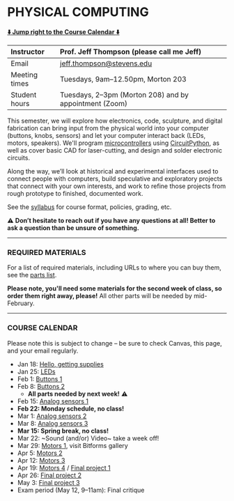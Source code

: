 # PHYSICAL COMPUTING

**[:arrow_down: Jump right to the Course Calendar :arrow_down:](#course-calendar)**

| Instructor     | Prof. Jeff Thompson (please call me Jeff) |
| :---           | :--- |
| Email          | jeff.thompson@stevens.edu |
| Meeting times  | Tuesdays, 9am–12.50pm, Morton 203 |  
| Student hours  | Tuesdays, 2–3pm (Morton 208) and by appointment (Zoom) |

This semester, we will explore how electronics, code, sculpture, and digital fabrication can bring input from the physical world into your computer (buttons, knobs, sensors) and let your computer interact back (LEDs, motors, speakers). We'll program [microcontrollers](https://en.wikipedia.org/wiki/Microcontroller) using [CircuitPython](https://circuitpython.org/), as well as cover basic CAD for laser-cutting, and design and solder electronic circuits.

Along the way, we’ll look at historical and experimental interfaces used to connect people with computers, build speculative and exploratory projects that connect with your own interests, and work to refine those projects from rough prototype to finished, documented work.

See the [syllabus](https://github.com/jeffThompson/PhysicalComputing/blob/master/Syllabus.md) for course format, policies, grading, etc.

:warning: **Don’t hesitate to reach out if you have any questions at all! Better to ask a question than be unsure of something.**  

***

### REQUIRED MATERIALS

For a list of required materials, including URLs to where you can buy them, see the [parts list](https://docs.google.com/spreadsheets/d/1eFKwcQB5PgZMCaIBkQ6jCpR6jHgA8spqsIOZDBLMFAg/edit?usp=sharing). 

**Please note, you'll need some materials for the second week of class, so order them right away, please!** All other parts will be needed by mid-February.

***

### COURSE CALENDAR  
Please note this is subject to change – be sure to check Canvas, this page, and your email regularly.

* Jan 18: [Hello, getting supplies](https://github.com/jeffThompson/PhysicalComputing/tree/master/Week01_GettingSupplies)  
* Jan 25: [LEDs](https://github.com/jeffThompson/PhysicalComputing/tree/master/Week02_LEDs)  
* Feb 1: [Buttons 1](https://github.com/jeffThompson/PhysicalComputing/tree/master/Week03_Buttons)  
* Feb 8: [Buttons 2](https://github.com/jeffThompson/PhysicalComputing/tree/master/Week03_Buttons)  
  * **All parts needed by next week!** :warning:  
* Feb 15: [Analog sensors 1](https://github.com/jeffThompson/PhysicalComputing/tree/master/Week05_AnalogSensors)  
* **Feb 22: Monday schedule, no class!**  
* Mar 1: [Analog sensors 2](https://github.com/jeffThompson/PhysicalComputing/tree/master/Week05_AnalogSensors)  
* Mar 8: [Analog sensors 3](https://github.com/jeffThompson/PhysicalComputing/tree/master/Week05_AnalogSensors)  
* **Mar 15: Spring break, no class!**  
* Mar 22: ~Sound (and/or) Video~ take a week off!  
* Mar 29: [Motors 1](https://github.com/jeffThompson/PhysicalComputing/tree/master/Week10_Motors), visit Bitforms gallery  
* Apr 5: [Motors 2](https://github.com/jeffThompson/PhysicalComputing/tree/master/Week10_Motors)
* Apr 12: [Motors 3](https://github.com/jeffThompson/PhysicalComputing/tree/master/Week10_Motors)
* Apr 19: [Motors 4](https://github.com/jeffThompson/PhysicalComputing/tree/master/Week10_Motors) / [Final project 1](https://github.com/jeffThompson/PhysicalComputing/tree/master/Week12_FinalProject)  
* Apr 26: [Final project 2](https://github.com/jeffThompson/PhysicalComputing/tree/master/Week12_FinalProject)  
* May 3: [Final project 3](https://github.com/jeffThompson/PhysicalComputing/tree/master/Week12_FinalProject)  
* Exam period (May 12, 9–11am): Final critique  

